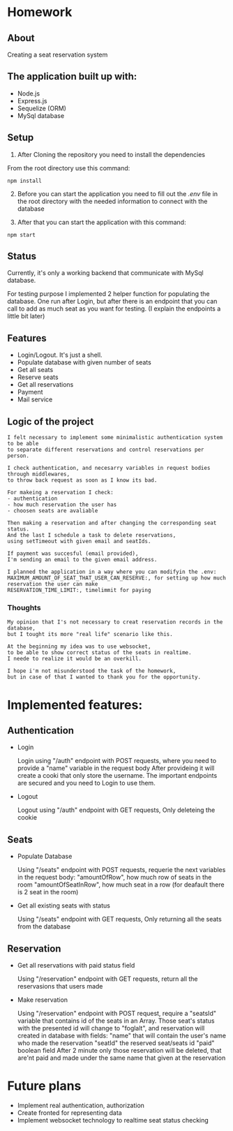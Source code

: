 # Homework

## About

Creating a seat reservation system


## The application built up with:

* Node.js
* Express.js
* Sequelize (ORM)
* MySql database


## Setup

1. After Cloning the repository you need to install the dependencies

From the root directory use this command:

```
npm install
```

2. Before you can start the application you need to fill out the _*.env*_ file in the root directory with the needed information to connect with the database

3. After that you can start the application with this command:

```
npm start
```

## Status

Currently, it's only a working backend that communicate with MySql database.

For testing purpose I implemented 2 helper function for populating the database.
One run after Login, but after there is an endpoint that you can call to add as much seat as you want for testing.
(I explain the endpoints a little bit later)

## Features

 - Login/Logout. It's just a shell.
 - Populate database with given number of seats
 - Get all seats
 - Reserve seats
 - Get all reservations
 - Payment
 - Mail service

## Logic of the project

    
    I felt necessary to implement some minimalistic authentication system to be able
    to separate different reservations and control reservations per person.
    
    I check authentication, and necesarry variables in request bodies through middlewares,
    to throw back request as soon as I know its bad.

    For makeing a reservation I check:
    - authentication
    - how much reservation the user has
    - choosen seats are avaliable

    Then making a reservation and after changing the corresponding seat status.
    And the last I schedule a task to delete reservations,
    using setTimeout with given email and seatIds.

    If payment was succesful (email provided),
    I'm sending an email to the given email address.

    I planned the application in a way where you can modifyin the .env:
    MAXIMUM_AMOUNT_OF_SEAT_THAT_USER_CAN_RESERVE:, for setting up how much reservation the user can make
    RESERVATION_TIME_LIMIT:, timelimmit for paying

### Thoughts
    
    My opinion that I's not necessary to creat reservation records in the database,
    but I tought its more "real life" scenario like this. 

    At the beginning my idea was to use websocket,
    to be able to show correct status of the seats in realtime.
    I neede to realize it would be an overkill.

    I hope i'm not misunderstood the task of the homework,
    but in case of that I wanted to thank you for the opportunity.


# Implemented features:

## Authentication

- Login


    Login using "/auth" endpoint with POST requests,
    where you need to provide a "name" variable in the request body
    After provideing it will create a cooki that only store the username.
    The important endpoints are secured and you need to Login to use them.

- Logout


    Logout using "/auth" endpoint with GET requests,
    Only deleteing the cookie

## Seats

- Populate Database


    Using "/seats" endpoint with POST requests,
    requerie the next variables in the request body:
    "amountOfRow", how much row of seats in the room
    "amountOfSeatInRow", how much seat in a row
    (for deafault there is 2 seat in the room)

- Get all existing seats with status


    Using "/seats" endpoint with GET requests,
    Only returning all the seats from the database

## Reservation

- Get all reservations with paid status field


    Using "/reservation" endpoint with GET requests,
    return all the reservasions that users made

- Make reservation


    Using "/reservation" endpoint with POST request,
    require a "seatsId" variable that contains id of the seats in an Array.
    Those seat's status with the presented id will change to "foglalt",
    and reservation will created in database with fields:
    "name" that will contain the user's name who made the reservation
    "seatId" the reserved seat/seats id
    "paid" boolean field
    After 2 minute only those reservation will be deleted,
    that are'nt paid and made under the same name that given at the reservation


# Future plans

- Implement real authentication, authorization
- Create fronted for representing data
- Implement websocket technology to realtime seat status checking